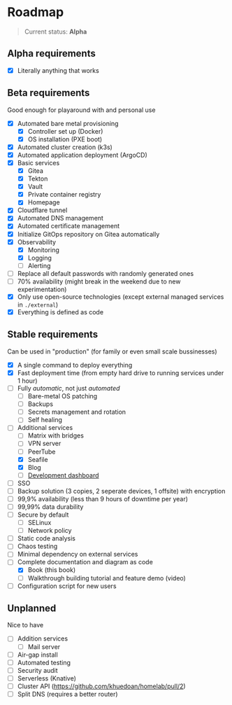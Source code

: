 # Roadmap

> Current status: **Alpha**

## Alpha requirements

- [x] Literally anything that works

## Beta requirements

Good enough for playaround with and personal use

- [x] Automated bare metal provisioning
  - [x] Controller set up (Docker)
  - [x] OS installation (PXE boot)
- [x] Automated cluster creation (k3s)
- [x] Automated application deployment (ArgoCD)
- [x] Basic services
  - [x] Gitea
  - [x] Tekton
  - [x] Vault
  - [x] Private container registry
  - [x] Homepage
- [x] Cloudflare tunnel
- [x] Automated DNS management
- [x] Automated certificate management
- [x] Initialize GitOps repository on Gitea automatically
- [x] Observability
  - [x] Monitoring
  - [x] Logging
  - [ ] Alerting
- [ ] Replace all default passwords with randomly generated ones
- [ ] 70% availability (might break in the weekend due to new experimentation)
- [x] Only use open-source technologies (except external managed services in `./external`)
- [x] Everything is defined as code

## Stable requirements

Can be used in "production" (for family or even small scale bussinesses)

- [x] A single command to deploy everything
- [x] Fast deployment time (from empty hard drive to running services under 1 hour)
- [ ] Fully _automatic_, not just _automated_
  - [ ] Bare-metal OS patching
  - [ ] Backups
  - [ ] Secrets management and rotation
  - [ ] Self healing
- [ ] Additional services
  - [ ] Matrix with bridges
  - [ ] VPN server
  - [ ] PeerTube
  - [x] Seafile
  - [x] Blog
  - [ ] [Development dashboard](https://github.com/khuedoan/homelab-backstage)
- [ ] SSO
- [ ] Backup solution (3 copies, 2 seperate devices, 1 offsite) with encryption
- [ ] 99,9% availability (less than 9 hours of downtime per year)
- [ ] 99,99% data durability
- [ ] Secure by default
  - [ ] SELinux
  - [ ] Network policy
- [ ] Static code analysis
- [ ] Chaos testing
- [ ] Minimal dependency on external services
- [ ] Complete documentation and diagram as code
  - [x] Book (this book)
  - [ ] Walkthrough building tutorial and feature demo (video)
- [ ] Configuration script for new users

## Unplanned

Nice to have

- [ ] Addition services
  - [ ] Mail server
- [ ] Air-gap install
- [ ] Automated testing
- [ ] Security audit
- [ ] Serverless (Knative)
- [ ] Cluster API (https://github.com/khuedoan/homelab/pull/2)
- [ ] Split DNS (requires a better router)
